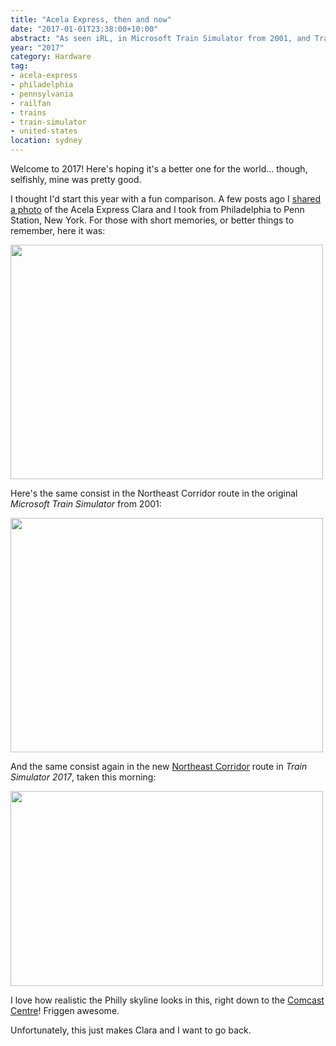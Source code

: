 ```yaml
---
title: "Acela Express, then and now"
date: "2017-01-01T23:38:00+10:00"
abstract: "As seen iRL, in Microsoft Train Simulator from 2001, and Train Simulator 2017. They nailed the skyline, so cool!"
year: "2017"
category: Hardware
tag:
- acela-express
- philadelphia
- pennsylvania
- railfan
- trains
- train-simulator
- united-states
location: sydney
---
```

Welcome to 2017! Here's hoping it's a better one for the world... though, selfishly, mine was pretty good.

I thought I'd start this year with a fun comparison. A few posts ago I [shared a photo] of the Acela Express Clara and I took from Philadelphia to Penn Station, New York. For those with short memories, or better things to remember, here it was:

<p><img src="https://rubenerd.com/files/museum/trainsrubentaketh-acela.jpg" srcset="https://rubenerd.com/files/museum/trainsrubentaketh-acela.jpg 1x, https://rubenerd.com/files/museum/trainsrubentaketh-acela@2x.jpg 2x" style="width:500px; height:375px;" /></p>

Here's the same consist in the Northeast Corridor route in the original *Microsoft Train Simulator* from 2001:

<p><img src="https://rubenerd.com/files/2017/acela-msts.jpg" srcset="https://rubenerd.com/files/2017/acela-msts.jpg 1x, https://rubenerd.com/files/2017/acela-msts@2x.jpg 2x" style="width:500px; height:375px;" /></p>

And the same consist again in the new [Northeast Corridor] route in *Train Simulator 2017*, taken this morning:

<p><img src="https://rubenerd.com/files/2017/acela-ts2017.jpg" srcset="https://rubenerd.com/files/2017/acela-ts2017.jpg 1x, https://rubenerd.com/files/2017/acela-ts2017@2x.jpg 2x" style="width:500px; height:312px;" /></p>

I love how realistic the Philly skyline looks in this, right down to the [Comcast Centre]! Friggen awesome.

Unfortunately, this just makes Clara and I want to go back.

[Northeast Corridor]: http://train-simulator.com/shop/northeast-corridor-new-york-philadelphia-route-add-on/
[shared a photo]: https://rubenerd.com/trains-ruben-taketh-86/
[Comcast Centre]: https://en.wikipedia.org/wiki/Comcast_Center_(Philadelphia)

